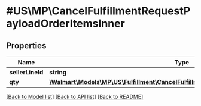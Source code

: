 # #US\MP\CancelFulfillmentRequestPayloadOrderItemsInner

## Properties

Name | Type | Description | Notes
------------ | ------------- | ------------- | -------------
**sellerLineId** | **string** |  |
**qty** | [**\Walmart\Models\MP\US\Fulfillment\CancelFulfillmentRequestPayloadOrderItemsInnerQty**](CancelFulfillmentRequestPayloadOrderItemsInnerQty.md) |  |


[[Back to Model list]](../) [[Back to API list]](../../Api/US/MP) [[Back to README]](../../README.md)
